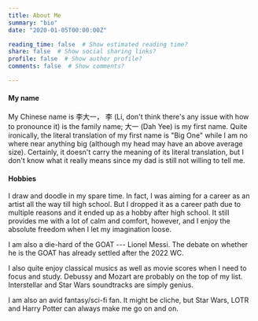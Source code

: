 ```yaml
---
title: About Me
summary: "bio"
date: "2020-01-05T00:00:00Z"

reading_time: false  # Show estimated reading time?
share: false  # Show social sharing links?
profile: false  # Show author profile?
comments: false  # Show comments?

---
```


#### My name

My Chinese name is 李大一， 李 (Li, don't think there's any issue with how to pronounce it) is the family name; 大一 (Dah Yee) is my first name. Quite ironically, the literal translation of my first name is "Big One" while I am no where near anything big (although my head may have an above average size). Certainly, it doesn't carry the meaning of its literal translation, but I don't know what it really means since my dad is still not willing to tell me.

#### Hobbies

I draw and doodle in my spare time. In fact, I was aiming for a career as an artist all the way till high school. But I dropped it as a career path due to multiple reasons and it ended up as a hobby after high school. It still provides me with a lot of calm and comfort, however, and I enjoy the absolute freedom when I let my imagination loose. 

I am also a die-hard of the GOAT --- Lionel Messi. The debate on whether he is the GOAT has already settled after the 2022 WC.

I also quite enjoy classical musics as well as movie scores when I need to focus and study. Debussy and Mozart are probably on the top of my list. Interstellar and Star Wars soundtracks are simply genius.

I am also an avid fantasy/sci-fi fan. It might be cliche, but Star Wars, LOTR and Harry Potter can always make me go on and on.

